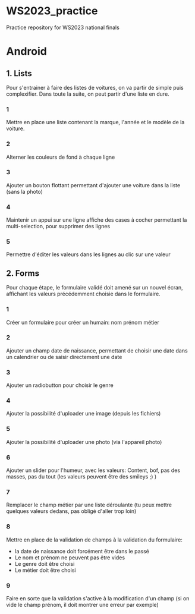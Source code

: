 # WS2023_practice
Practice repository for WS2023 national finals

# Android

## 1. Lists
Pour s'entrainer à faire des listes de voitures, on va partir de simple puis complexifier.
Dans toute la suite, on peut partir d'une liste en dure.

### 1
Mettre en place une liste contenant la marque, l'année et le modèle de la voiture.

### 2
Alterner les couleurs de fond à chaque ligne

### 3
Ajouter un bouton flottant permettant d'ajouter une voiture dans la liste (sans la photo)

### 4
Maintenir un appui sur une ligne affiche des cases à cocher permettant la multi-selection, pour supprimer des lignes

### 5
Permettre d'éditer les valeurs dans les lignes au clic sur une valeur

## 2. Forms
Pour chaque étape, le formulaire validé doit amené sur un nouvel écran, affichant les valeurs précédemment choisie dans le formulaire.

### 1
Créer un formulaire pour créer un humain: nom prénom métier

### 2 
Ajouter un champ date de naissance, permettant de choisir une date dans un calendrier ou de saisir directement une date

### 3
Ajouter un radiobutton pour choisir le genre

### 4
Ajouter la possibilité d'uploader une image (depuis les fichiers)

### 5
Ajouter la possibilité d'uploader une photo (via l'appareil photo)

### 6
Ajouter un slider pour l'humeur, avec les valeurs: Content, bof, pas des masses, pas du tout (les valeurs peuvent être des smileys ;) )

### 7 
Remplacer le champ métier par une liste déroulante (tu peux mettre quelques valeurs dedans, pas obligé d'aller trop loin)

### 8
Mettre en place de la validation de champs à la validation du formulaire:
- la date de naissance doit forcément être dans le passé
- Le nom et prénom ne peuvent pas être vides
- Le genre doit être choisi
- Le métier doit être choisi

### 9
Faire en sorte que la validation s'active à la modification d'un champ (si on vide le champ prénom, il doit montrer une erreur par exemple)

